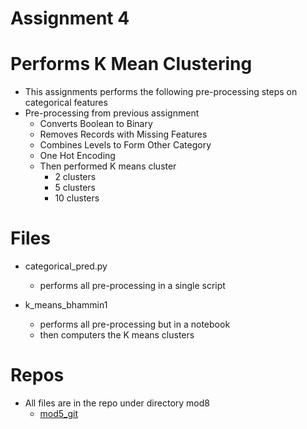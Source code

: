# Assignment 4


# Performs K Mean Clustering
- This assignments performs the following pre-processing steps on categorical features
- Pre-processing from previous assignment
    - Converts Boolean to Binary
    - Removes Records with Missing Features
    - Combines Levels to Form Other Category
    - One Hot Encoding
  - Then performed K means cluster
    - 2 clusters
    - 5 clusters
    - 10 clusters
    
# Files
- categorical_pred.py
    - performs all pre-processing in a single script

- k_means_bhammin1
    - performs all pre-processing but in a notebook
    - then computers the K means clusters
    
# Repos
- All files are in the repo under directory mod8
    - [mod5_git](https://github.com/bhammin1/ai_portfolio_summer23/tree/main/mod8)
